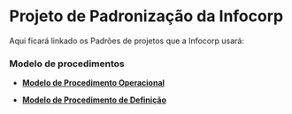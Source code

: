 # Projeto de Padronização da Infocorp

Aqui ficará linkado os Padrões de projetos que a Infocorp usará:

### Modelo de procedimentos

- **[Modelo de Procedimento Operacional](modelo-procedimento-operacional)**
  
- **[Modelo de Procedimento de Definição](modelo-procedimento-definição)**